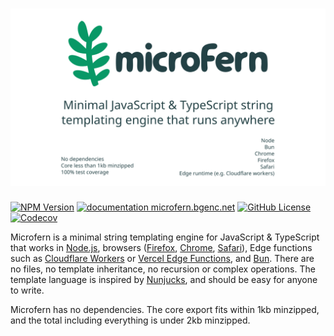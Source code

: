 # ![Microfern - Minimal JavaScript & TypeScript string templating engine that runs anywhere](/site/static/img/splash.png)

[![NPM Version](https://img.shields.io/npm/v/microfern?color=blue)](https://)
[![documentation microfern.bgenc.net](https://img.shields.io/badge/Docs-microfern.bgenc.net-blue?logo=docusaurus)](https://microfern.bgenc.net)
[![GitHub License](https://img.shields.io/github/license/seriousbug/microfern)](https://github.com/SeriousBug/microfern/blob/main/LICENSE.txt)
[![Codecov](https://img.shields.io/codecov/c/github/seriousbug/microfern)](https://app.codecov.io/gh/SeriousBug/microfern)

Microfern is a minimal string templating engine for JavaScript & TypeScript that works
in [Node.js](https://nodejs.org/en), browsers ([Firefox](https://www.mozilla.org/en-US/firefox/new/),
[Chrome](https://www.google.com/chrome/), [Safari](https://www.apple.com/safari/)), Edge functions such as [Cloudflare Workers](https://workers.cloudflare.com) or [Vercel Edge Functions](https://vercel.com/blog/edge-functions-generally-available), and [Bun](https://bun.sh). There are no files, no template
inheritance, no recursion or complex operations. The template language is
inspired by [Nunjucks](https://github.com/mozilla/nunjucks), and should be easy
for anyone to write.

Microfern has no dependencies. The core export fits within 1kb minzipped, and
the total including everything is under 2kb minzipped.
